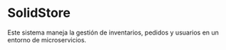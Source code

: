 # SolidStore
Este sistema maneja la gestión de inventarios, pedidos y usuarios en un entorno de microservicios.
